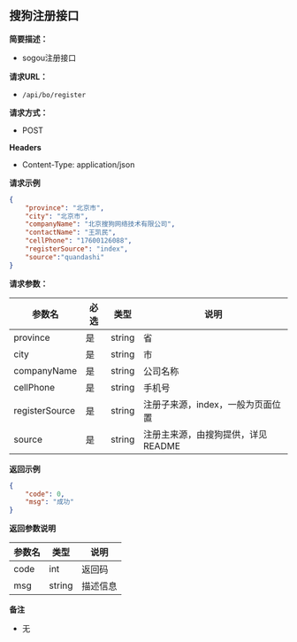 ## 搜狗注册接口

**简要描述：**

- sogou注册接口

**请求URL：**

- `/api/bo/register`

**请求方式：**

- POST

**Headers**

- Content-Type: application/json

**请求示例**

```json
{    
    "province": "北京市",    
    "city": "北京市",    
    "companyName": "北京搜狗网络技术有限公司",    
    "contactName": "王凯民",    
    "cellPhone": "17600126088",    
    "registerSource": "index",    
    "source":"quandashi"
}
```

**请求参数：**

| 参数名         | 必选 | 类型   | 说明                               |
| -------------- | ---- | ------ | ---------------------------------- |
| province       | 是   | string | 省                                 |
| city           | 是   | string | 市                                 |
| companyName    | 是   | string | 公司名称                           |
| cellPhone      | 是   | string | 手机号                             |
| registerSource | 是   | string | 注册子来源，index，一般为页面位置  |
| source         | 是   | string | 注册主来源，由搜狗提供，详见README |

**返回示例**

```json
{    
	"code": 0,    
    "msg": "成功"
}
```

**返回参数说明**

| 参数名 | 类型   | 说明     |
| ------ | ------ | -------- |
| code   | int    | 返回码   |
| msg    | string | 描述信息 |

**备注**

- 无